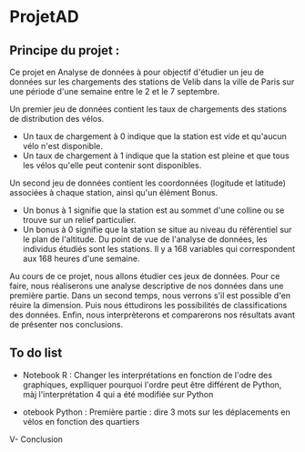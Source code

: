 # ProjetAD

## Principe du projet : 
Ce projet en Analyse de données à pour objectif d'étudier un jeu de données sur les chargements des stations de Velib dans la ville de Paris sur une période d'une semaine entre le 2 et le 7 septembre.

Un premier jeu de données contient les taux de chargements des stations de distribution des vélos.

* Un taux de chargement à 0 indique que la station est vide et qu'aucun vélo n'est disponible.
* Un taux de chargement à 1 indique que la station est pleine et que tous les vélos qu'elle peut contenir sont disponibles.
  
Un second jeu de données contient les coordonnées (logitude et latitude) associées à chaque station, ainsi qu'un élément Bonus.

* Un bonus à 1 signifie que la station est au sommet d'une colline ou se trouve sur un relief particulier.
* Un bonus à 0 signifie que la station se situe au niveau du référentiel sur le plan de l'altitude.
Du point de vue de l'analyse de données, les individus étudiés sont les stations. Il y a 168 variables qui correspondent aux 168 heures d'une semaine.

Au cours de ce projet, nous allons étudier ces jeux de données. Pour ce faire, nous réaliserons une analyse descriptive de nos données dans une première partie. Dans un second temps, nous verrons s'il est possible d'en réuire la dimension. Puis nous éttudirons les possibilités de classifications des données. Enfin, nous interprèterons et comparerons nos résultats avant de présenter nos conclusions.

## To do list
- Notebook R : Changer les interprétations en fonction de l'odre des graphiques, explliquer pourquoi l'ordre peut être différent de Python, màj l'interprétation 4 qui a été modifiée sur Python

- otebook Python : Première partie : dire 3 mots sur les déplacements en vélos en fonction des quartiers

V- Conclusion 
